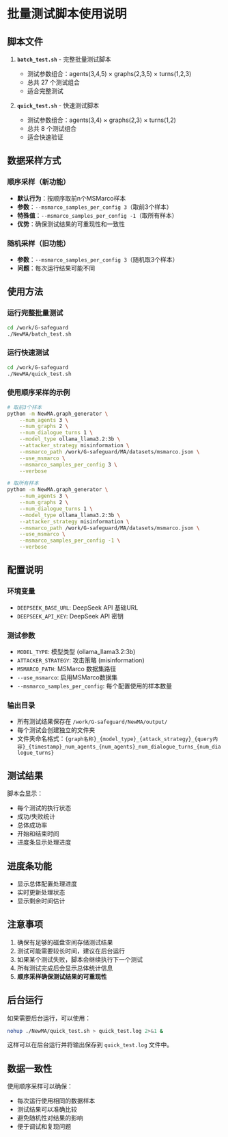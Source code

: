 # 批量测试脚本使用说明

## 脚本文件

1. **`batch_test.sh`** - 完整批量测试脚本
   - 测试参数组合：agents(3,4,5) × graphs(2,3,5) × turns(1,2,3)
   - 总共 27 个测试组合
   - 适合完整测试

2. **`quick_test.sh`** - 快速测试脚本
   - 测试参数组合：agents(3,4) × graphs(2,3) × turns(1,2)
   - 总共 8 个测试组合
   - 适合快速验证

## 数据采样方式

### 顺序采样（新功能）
- **默认行为**：按顺序取前n个MSMarco样本
- **参数**：`--msmarco_samples_per_config 3`（取前3个样本）
- **特殊值**：`--msmarco_samples_per_config -1`（取所有样本）
- **优势**：确保测试结果的可重现性和一致性

### 随机采样（旧功能）
- **参数**：`--msmarco_samples_per_config 3`（随机取3个样本）
- **问题**：每次运行结果可能不同

## 使用方法

### 运行完整批量测试
```bash
cd /work/G-safeguard
./NewMA/batch_test.sh
```

### 运行快速测试
```bash
cd /work/G-safeguard
./NewMA/quick_test.sh
```

### 使用顺序采样的示例
```bash
# 取前3个样本
python -m NewMA.graph_generator \
    --num_agents 3 \
    --num_graphs 2 \
    --num_dialogue_turns 1 \
    --model_type ollama_llama3.2:3b \
    --attacker_strategy misinformation \
    --msmarco_path /work/G-safeguard/MA/datasets/msmarco.json \
    --use_msmarco \
    --msmarco_samples_per_config 3 \
    --verbose

# 取所有样本
python -m NewMA.graph_generator \
    --num_agents 3 \
    --num_graphs 2 \
    --num_dialogue_turns 1 \
    --model_type ollama_llama3.2:3b \
    --attacker_strategy misinformation \
    --msmarco_path /work/G-safeguard/MA/datasets/msmarco.json \
    --use_msmarco \
    --msmarco_samples_per_config -1 \
    --verbose
```

## 配置说明

### 环境变量
- `DEEPSEEK_BASE_URL`: DeepSeek API 基础URL
- `DEEPSEEK_API_KEY`: DeepSeek API 密钥

### 测试参数
- `MODEL_TYPE`: 模型类型 (ollama_llama3.2:3b)
- `ATTACKER_STRATEGY`: 攻击策略 (misinformation)
- `MSMARCO_PATH`: MSMarco 数据集路径
- `--use_msmarco`: 启用MSMarco数据集
- `--msmarco_samples_per_config`: 每个配置使用的样本数量

### 输出目录
- 所有测试结果保存在 `/work/G-safeguard/NewMA/output/`
- 每个测试会创建独立的文件夹
- 文件夹命名格式：`{graph名称}_{model_type}_{attack_strategy}_{query内容}_{timestamp}_num_agents_{num_agents}_num_dialogue_turns_{num_dialogue_turns}`

## 测试结果

脚本会显示：
- 每个测试的执行状态
- 成功/失败统计
- 总体成功率
- 开始和结束时间
- 进度条显示处理进度

## 进度条功能

- 显示总体配置处理进度
- 实时更新处理状态
- 显示剩余时间估计

## 注意事项

1. 确保有足够的磁盘空间存储测试结果
2. 测试可能需要较长时间，建议在后台运行
3. 如果某个测试失败，脚本会继续执行下一个测试
4. 所有测试完成后会显示总体统计信息
5. **顺序采样确保测试结果的可重现性**

## 后台运行

如果需要后台运行，可以使用：
```bash
nohup ./NewMA/quick_test.sh > quick_test.log 2>&1 &
```

这样可以在后台运行并将输出保存到 `quick_test.log` 文件中。

## 数据一致性

使用顺序采样可以确保：
- 每次运行使用相同的数据样本
- 测试结果可以准确比较
- 避免随机性对结果的影响
- 便于调试和复现问题 